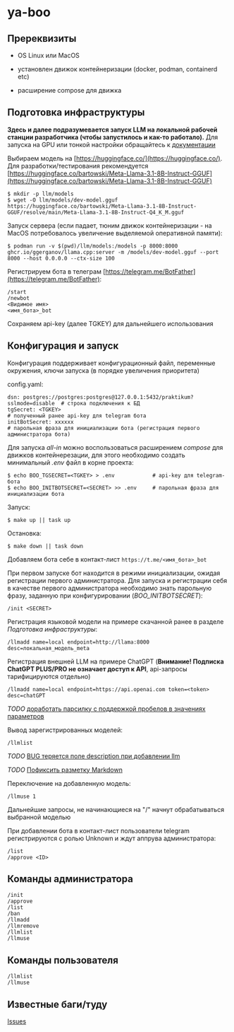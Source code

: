 # ya-boo

## Пререквизиты

- OS Linux или MacOS

- установлен движок контейнеризации (docker, podman, containerd etc)

- расширение compose для движка

## Подготовка инфраструктуры

**Здесь и далее подразумевается запуск LLM на локальной рабочей станции разработчика (чтобы запустилось и как-то работало).** Для запуска на GPU или тонкой настройки обращайтесь к [документации](https://github.com/ggerganov/llama.cpp)

Выбираем модель на [https://huggingface.co/](https://huggingface.co/). Для разработки/тестирования рекомендуется [https://huggingface.co/bartowski/Meta-Llama-3.1-8B-Instruct-GGUF](https://huggingface.co/bartowski/Meta-Llama-3.1-8B-Instruct-GGUF)

```
$ mkdir -p llm/models
$ wget -O llm/models/dev-model.gguf https://huggingface.co/bartowski/Meta-Llama-3.1-8B-Instruct-GGUF/resolve/main/Meta-Llama-3.1-8B-Instruct-Q4_K_M.gguf
```

Запуск сервера (если падает, тюним движок контейнеризации - на MacOS потребовалось увеличение выделяемой оперативной памяти):

```
$ podman run -v $(pwd)/llm/models:/models -p 8000:8000 ghcr.io/ggerganov/llama.cpp:server -m /models/dev-model.gguf --port 8000 --host 0.0.0.0 --ctx-size 100
```

Регистрируем бота в телеграм [https://telegram.me/BotFather](https://telegram.me/BotFather):

```
/start
/newbot
<Видимое имя>
<имя_бота>_bot
```

Сохраняем api-key (далее TGKEY) для дальнейшего использования

## Конфигурация и запуск

Конфигурация поддерживает конфигурационный файл, переменные окружения, ключи запуска (в порядке увеличения приоритета)

config.yaml:

```
dsn: postgres://postgres:postgres@127.0.0.1:5432/praktikum?sslmode=disable  # строка подключения к БД
tgSecret: <TGKEY>                                                           # полученный ранее api-key для telegram бота
initBotSecret: xxxxxx                                                       # парольная фраза для инициализации бота (регистрация первого администратора бота)
```

Для запуска *all-in* можно воспользоваться расширением *compose* для движков контейнерезации, для этого необходимо создать минимальный *.env* файл в корне проекта:

```
$ echo BOO_TGSECRET=<TGKEY> > .env            # api-key для telegram-бота
$ echo BOO_INITBOTSECRET=<SECRET> >> .env     # парольная фраза для инициализации бота
```

Запуск:

```
$ make up || task up
```

Остановка:

```
$ make down || task down
```

Добавляем бота себе в контакт-лист `https://t.me/<имя_бота>_bot`

При первом запуске бот находится в режими инициализации, ожидая регистрации первого администратора. Для запуска и регистрации себя в качестве первого администратора необходимо знать парольную фразу, заданную при конфигурировании (*BOO_INITBOTSECRET*):

```
/init <SECRET>
```

Регистрация языковой модели на примере скачанной ранее в разделе *Подготовка инфраструктуры*:

```
/llmadd name=local endpoint=http://llama:8000 desc=локальная_модель_meta
```

Регистрация внешней LLM на примере ChatGPT (**Внимание! Подписка ChatGPT PLUS/PRO не означает доступ к API**, api-запросы тарифицируются отдельно)

```
/llmadd name=local endpoint=https://api.openai.com token=<token> desc=chatGPT
```

*TODO* [доработать парсилку с поддержкой пробелов в значениях параметров](https://github.com/sejo412/ya-boo/issues/20)

Вывод зарегистрированных моделей:

```
/llmlist
```

*TODO* [BUG теряется поле description при добавлении llm](https://github.com/sejo412/ya-boo/issues/21)

*TODO* [Пофиксить разметку Markdown](https://github.com/sejo412/ya-boo/issues/14)

Переключение на добавленную модель:

```
/llmuse 1
```

Дальнейшие запросы, не начинающиеся на "/" начнут обрабатываться выбранной моделью

При добавлении бота в контакт-лист пользователи telegram регистрируются с ролью Unknown и ждут аппрува администратора:

```
/list
/approve <ID>
```

## Команды администратора

```
/init
/approve
/list
/ban
/llmadd
/llmremove
/llmlist
/llmuse
```

## Команды пользователя

```
/llmlist
/llmuse
```

## Известные баги/туду

[Issues](https://github.com/sejo412/ya-boo/issues)
